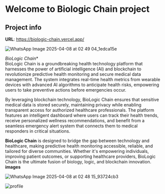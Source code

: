 # Welcome to Biologic Chain project

## Project info

**URL**: https://biologic-chain.vercel.app/

![WhatsApp Image 2025-04-08 at 02 49 04_1edca15e](https://github.com/user-attachments/assets/a5c48700-f773-4ba1-8ba2-fdf54d989a98)


*BioLogic Chain**  
BioLogic Chain is a groundbreaking health technology platform that harnesses the power of artificial intelligence (AI) and blockchain to revolutionize predictive health monitoring and secure medical data management. The system integrates real-time health metrics from wearable devices with advanced AI algorithms to anticipate health risks, empowering users to take preventive actions before emergencies occur.  

By leveraging blockchain technology, BioLogic Chain ensures that sensitive medical data is stored securely, maintaining privacy while enabling transparent access for authorized healthcare professionals. The platform features an intelligent dashboard where users can track their health trends, receive personalized wellness recommendations, and benefit from a seamless emergency alert system that connects them to medical responders in critical situations.

**BioLogic Chain**
is designed to bridge the gap between technology and healthcare, making predictive health monitoring accessible, reliable, and tailored for diverse communities. Whether it's empowering individuals, improving patient outcomes, or supporting healthcare providers, BioLogic Chain is the ultimate fusion of biology, logic, and blockchain innovation.
**images**


![WhatsApp Image 2025-04-08 at 02 48 15_93724cb3](https://github.com/user-attachments/assets/d3f282c9-8079-4e87-bb6a-232d30f04b16)

![profile](https://github.com/user-attachments/assets/23d4bb3c-1610-400e-a45e-6bd18c2428a4)
